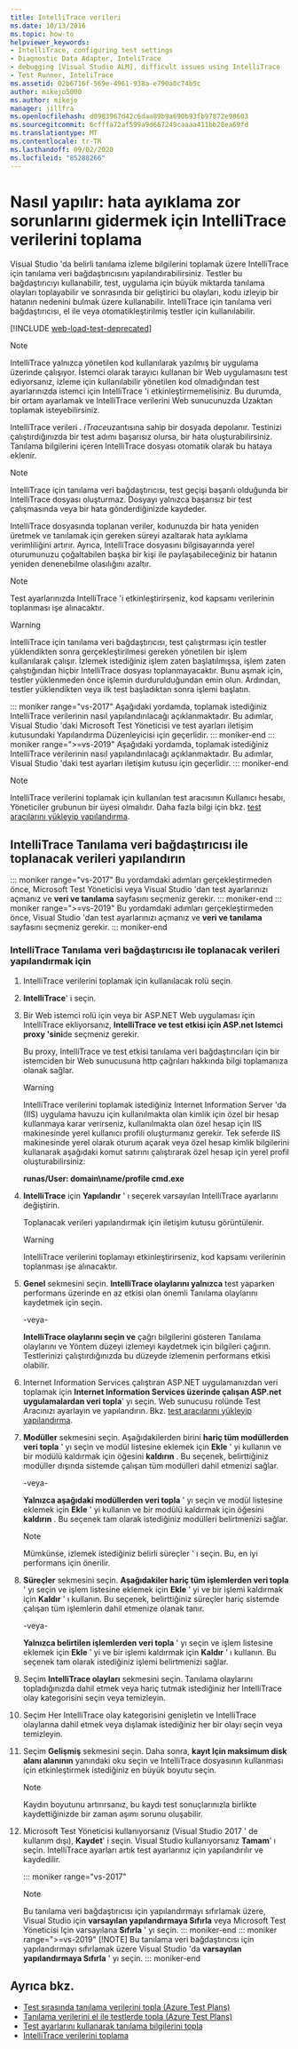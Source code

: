 ```yaml
---
title: IntelliTrace verileri
ms.date: 10/13/2016
ms.topic: how-to
helpviewer_keywords:
- IntelliTrace, configuring test settings
- Diagnostic Data Adapter, InteliTrace
- debugging [Visual Studio ALM], difficult issues using IntelliTrace
- Test Runner, InteliTrace
ms.assetid: 02b6716f-569e-4961-938a-e790a0c74b5c
author: mikejo5000
ms.author: mikejo
manager: jillfra
ms.openlocfilehash: d0983967d42c6daa89b9a690b93fb97872e98603
ms.sourcegitcommit: 6cfffa72af599a9d667249caaaa411bb28ea69fd
ms.translationtype: MT
ms.contentlocale: tr-TR
ms.lasthandoff: 09/02/2020
ms.locfileid: "85288266"
---
```

# <a name="how-to-collect-intellitrace-data-to-help-debug-difficult-issues"></a>Nasıl yapılır: hata ayıklama zor sorunlarını gidermek için IntelliTrace verilerini toplama

Visual Studio 'da belirli tanılama izleme bilgilerini toplamak üzere IntelliTrace için tanılama veri bağdaştırıcısını yapılandırabilirsiniz. Testler bu bağdaştırıcıyı kullanabilir, test, uygulama için büyük miktarda tanılama olayları toplayabilir ve sonrasında bir geliştirici bu olayları, kodu izleyip bir hatanın nedenini bulmak üzere kullanabilir. IntelliTrace için tanılama veri bağdaştırıcısı, el ile veya otomatikleştirilmiş testler için kullanılabilir.

[!INCLUDE [web-load-test-deprecated](includes/web-load-test-deprecated.md)]

> [!NOTE]
> IntelliTrace yalnızca yönetilen kod kullanılarak yazılmış bir uygulama üzerinde çalışıyor. İstemci olarak tarayıcı kullanan bir Web uygulamasını test ediyorsanız, izleme için kullanılabilir yönetilen kod olmadığından test ayarlarınızda istemci için IntelliTrace 'i etkinleştirmemelisiniz. Bu durumda, bir ortam ayarlamak ve IntelliTrace verilerini Web sunucunuzda Uzaktan toplamak isteyebilirsiniz.

IntelliTrace verileri *. iTrace*uzantısına sahip bir dosyada depolanır. Testinizi çalıştırdığınızda bir test adımı başarısız olursa, bir hata oluşturabilirsiniz. Tanılama bilgilerini içeren IntelliTrace dosyası otomatik olarak bu hataya eklenir.

> [!NOTE]
> IntelliTrace için tanılama veri bağdaştırıcısı, test geçişi başarılı olduğunda bir IntelliTrace dosyası oluşturmaz. Dosyayı yalnızca başarısız bir test çalışmasında veya bir hata gönderdiğinizde kaydeder.

IntelliTrace dosyasında toplanan veriler, kodunuzda bir hata yeniden üretmek ve tanılamak için gereken süreyi azaltarak hata ayıklama verimliliğini artırır. Ayrıca, IntelliTrace dosyasını bilgisayarında yerel oturumunuzu çoğaltabilen başka bir kişi ile paylaşabileceğiniz bir hatanın yeniden denenebilme olasılığını azaltır.

> [!NOTE]
> Test ayarlarınızda IntelliTrace 'i etkinleştirirseniz, kod kapsamı verilerinin toplanması işe alınacaktır.

> [!WARNING]
> IntelliTrace için tanılama veri bağdaştırıcısı, test çalıştırması için testler yüklendikten sonra gerçekleştirilmesi gereken yönetilen bir işlem kullanılarak çalışır. İzlemek istediğiniz işlem zaten başlatılmışsa, işlem zaten çalıştığından hiçbir IntelliTrace dosyası toplanmayacaktır. Bunu aşmak için, testler yüklenmeden önce işlemin durdurulduğundan emin olun. Ardından, testler yüklendikten veya ilk test başladıktan sonra işlemi başlatın.

::: moniker range="vs-2017"
Aşağıdaki yordamda, toplamak istediğiniz IntelliTrace verilerinin nasıl yapılandırılacağı açıklanmaktadır. Bu adımlar, Visual Studio 'daki Microsoft Test Yöneticisi ve test ayarları iletişim kutusundaki Yapılandırma Düzenleyicisi için geçerlidir.
::: moniker-end
::: moniker range=">=vs-2019"
Aşağıdaki yordamda, toplamak istediğiniz IntelliTrace verilerinin nasıl yapılandırılacağı açıklanmaktadır. Bu adımlar, Visual Studio 'daki test ayarları iletişim kutusu için geçerlidir.
::: moniker-end

> [!NOTE]
> IntelliTrace verilerini toplamak için kullanılan test aracısının Kullanıcı hesabı, Yöneticiler grubunun bir üyesi olmalıdır. Daha fazla bilgi için bkz. [test aracılarını yükleyip yapılandırma](../test/lab-management/install-configure-test-agents.md).

## <a name="configure-the-data-to-collect-with-the-intellitrace-diagnostic-data-adapter"></a>IntelliTrace Tanılama veri bağdaştırıcısı ile toplanacak verileri yapılandırın

::: moniker range="vs-2017"
Bu yordamdaki adımları gerçekleştirmeden önce, Microsoft Test Yöneticisi veya Visual Studio 'dan test ayarlarınızı açmanız ve **veri ve tanılama** sayfasını seçmeniz gerekir.
::: moniker-end
::: moniker range=">=vs-2019"
Bu yordamdaki adımları gerçekleştirmeden önce, Visual Studio 'dan test ayarlarınızı açmanız ve **veri ve tanılama** sayfasını seçmeniz gerekir.
::: moniker-end

### <a name="to-configure-the-data-to-collect-with-the-intellitrace-diagnostic-data-adapter"></a>IntelliTrace Tanılama veri bağdaştırıcısı ile toplanacak verileri yapılandırmak için

1. IntelliTrace verilerini toplamak için kullanılacak rolü seçin.

2. **IntelliTrace**' i seçin.

3. Bir Web istemci rolü için veya bir ASP.NET Web uygulaması için IntelliTrace ekliyorsanız, **IntelliTrace ve test etkisi için ASP.net Istemci proxy 'sini**de seçmeniz gerekir.

     Bu proxy, IntelliTrace ve test etkisi tanılama veri bağdaştırıcıları için bir istemciden bir Web sunucusuna http çağrıları hakkında bilgi toplamanıza olanak sağlar.

    > [!WARNING]
    > IntelliTrace verilerini toplamak istediğiniz Internet Information Server 'da (IIS) uygulama havuzu için kullanılmakta olan kimlik için özel bir hesap kullanmaya karar verirseniz, kullanılmakta olan özel hesap için IIS makinesinde yerel kullanıcı profili oluşturmanız gerekir. Tek seferde IIS makinesinde yerel olarak oturum açarak veya özel hesap kimlik bilgilerini kullanarak aşağıdaki komut satırını çalıştırarak özel hesap için yerel profil oluşturabilirsiniz:
    >
    > **runas/User: domain\name/profile cmd.exe**

4. **IntelliTrace** için **Yapılandır** ' ı seçerek varsayılan IntelliTrace ayarlarını değiştirin.

     Toplanacak verileri yapılandırmak için iletişim kutusu görüntülenir.

    > [!WARNING]
    > IntelliTrace verilerini toplamayı etkinleştirirseniz, kod kapsamı verilerinin toplanması işe alınacaktır.

5. **Genel** sekmesini seçin. **IntelliTrace olaylarını yalnızca** test yaparken performans üzerinde en az etkisi olan önemli Tanılama olaylarını kaydetmek için seçin.

     -veya-

     **IntelliTrace olaylarını seçin ve** çağrı bilgilerini gösteren Tanılama olaylarını ve Yöntem düzeyi izlemeyi kaydetmek için bilgileri çağırın. Testlerinizi çalıştırdığınızda bu düzeyde izlemenin performans etkisi olabilir.

6. Internet Information Services çalıştıran ASP.NET uygulamanızdan veri toplamak için **Internet Information Services üzerinde çalışan ASP.net uygulamalardan veri topla**' yı seçin. Web sunucusu rolünde Test Aracınızı ayarlayın ve yapılandırın. Bkz. [test aracılarını yükleyip yapılandırma](../test/lab-management/install-configure-test-agents.md).

7. **Modüller** sekmesini seçin. Aşağıdakilerden birini **hariç tüm modüllerden veri topla** ' yı seçin ve modül listesine eklemek için **Ekle** ' yi kullanın ve bir modülü kaldırmak için öğesini **kaldırın** . Bu seçenek, belirttiğiniz modüller dışında sistemde çalışan tüm modülleri dahil etmenizi sağlar.

     -veya-

     **Yalnızca aşağıdaki modüllerden veri topla** ' yı seçin ve modül listesine eklemek için **Ekle** ' yi kullanın ve bir modülü kaldırmak için öğesini **kaldırın** . Bu seçenek tam olarak istediğiniz modülleri belirtmenizi sağlar.

    > [!NOTE]
    > Mümkünse, izlemek istediğiniz belirli süreçler ' ı seçin. Bu, en iyi performans için önerilir.

8. **Süreçler** sekmesini seçin. **Aşağıdakiler hariç tüm işlemlerden veri topla** ' yı seçin ve işlem listesine eklemek için **Ekle** ' yi ve bir işlemi kaldırmak için **Kaldır** ' ı kullanın. Bu seçenek, belirttiğiniz süreçler hariç sistemde çalışan tüm işlemlerin dahil etmenize olanak tanır.

     -veya-

     **Yalnızca belirtilen işlemlerden veri topla** ' yı seçin ve işlem listesine eklemek için **Ekle** ' yi ve bir işlemi kaldırmak için **Kaldır** ' ı kullanın. Bu seçenek tam olarak istediğiniz işlemi belirtmenizi sağlar.

9. Seçim **IntelliTrace olayları** sekmesini seçin. Tanılama olaylarını topladığınızda dahil etmek veya hariç tutmak istediğiniz her IntelliTrace olay kategorisini seçin veya temizleyin.

10. Seçim Her IntelliTrace olay kategorisini genişletin ve IntelliTrace olaylarına dahil etmek veya dışlamak istediğiniz her bir olayı seçin veya temizleyin.

11. Seçim **Gelişmiş** sekmesini seçin. Daha sonra, **kayıt Için maksimum disk alanı alanının** yanındaki oku seçin ve IntelliTrace dosyasının kullanması için etkinleştirmek istediğiniz en büyük boyutu seçin.

    > [!NOTE]
    > Kaydın boyutunu artırırsanız, bu kaydı test sonuçlarınızla birlikte kaydettiğinizde bir zaman aşımı sorunu oluşabilir.

12. Microsoft Test Yöneticisi kullanıyorsanız (Visual Studio 2017 ' de kullanım dışı), **Kaydet**' i seçin. Visual Studio kullanıyorsanız **Tamam**' ı seçin. IntelliTrace ayarları artık test ayarlarınız için yapılandırılır ve kaydedilir.

    ::: moniker range="vs-2017"
    > [!NOTE]
    > Bu tanılama veri bağdaştırıcısı için yapılandırmayı sıfırlamak üzere, Visual Studio için **varsayılan yapılandırmaya Sıfırla** veya Microsoft Test Yöneticisi Için varsayılana **Sıfırla** ' yı seçin.
    ::: moniker-end
    ::: moniker range=">=vs-2019"
    > [!NOTE]
    > Bu tanılama veri bağdaştırıcısı için yapılandırmayı sıfırlamak üzere Visual Studio 'da **varsayılan yapılandırmaya Sıfırla** ' yı seçin.
    ::: moniker-end

## <a name="see-also"></a>Ayrıca bkz.

- [Test sırasında tanılama verilerini topla (Azure Test Plans)](/azure/devops/test/collect-diagnostic-data?view=vsts)
- [Tanılama verilerini el ile testlerde topla (Azure Test Plans)](/azure/devops/test/mtm/collect-more-diagnostic-data-in-manual-tests?view=vsts)
- [Test ayarlarını kullanarak tanılama bilgilerini topla](../test/collect-diagnostic-information-using-test-settings.md)
- [IntelliTrace verilerini toplama](../test/how-to-collect-intellitrace-data-to-help-debug-difficult-issues.md)
